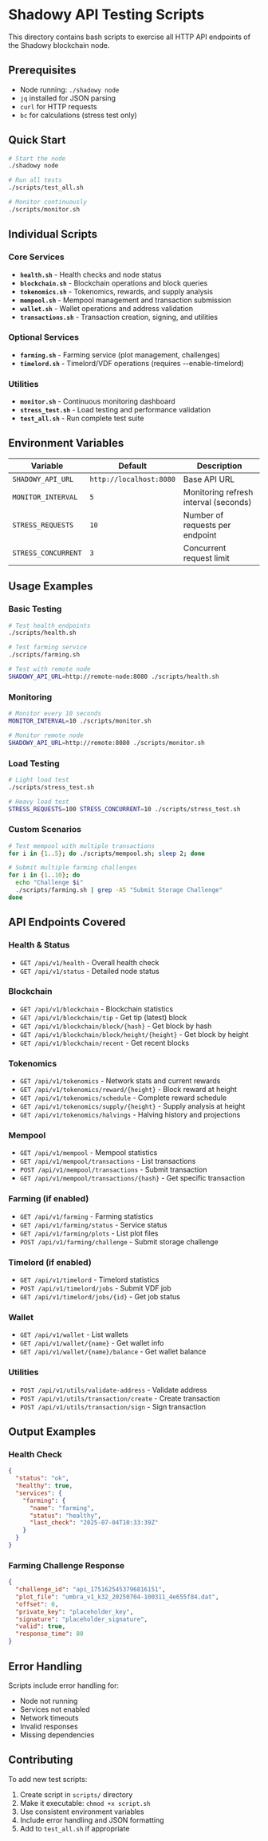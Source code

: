 # Shadowy API Testing Scripts

This directory contains bash scripts to exercise all HTTP API endpoints of the Shadowy blockchain node.

## Prerequisites

- Node running: `./shadowy node`
- `jq` installed for JSON parsing
- `curl` for HTTP requests
- `bc` for calculations (stress test only)

## Quick Start

```bash
# Start the node
./shadowy node

# Run all tests
./scripts/test_all.sh

# Monitor continuously
./scripts/monitor.sh
```

## Individual Scripts

### Core Services

- **`health.sh`** - Health checks and node status
- **`blockchain.sh`** - Blockchain operations and block queries
- **`tokenomics.sh`** - Tokenomics, rewards, and supply analysis
- **`mempool.sh`** - Mempool management and transaction submission
- **`wallet.sh`** - Wallet operations and address validation
- **`transactions.sh`** - Transaction creation, signing, and utilities

### Optional Services

- **`farming.sh`** - Farming service (plot management, challenges)
- **`timelord.sh`** - Timelord/VDF operations (requires --enable-timelord)

### Utilities

- **`monitor.sh`** - Continuous monitoring dashboard
- **`stress_test.sh`** - Load testing and performance validation
- **`test_all.sh`** - Run complete test suite

## Environment Variables

| Variable | Default | Description |
|----------|---------|-------------|
| `SHADOWY_API_URL` | `http://localhost:8080` | Base API URL |
| `MONITOR_INTERVAL` | `5` | Monitoring refresh interval (seconds) |
| `STRESS_REQUESTS` | `10` | Number of requests per endpoint |
| `STRESS_CONCURRENT` | `3` | Concurrent request limit |

## Usage Examples

### Basic Testing
```bash
# Test health endpoints
./scripts/health.sh

# Test farming service
./scripts/farming.sh

# Test with remote node
SHADOWY_API_URL=http://remote-node:8080 ./scripts/health.sh
```

### Monitoring
```bash
# Monitor every 10 seconds
MONITOR_INTERVAL=10 ./scripts/monitor.sh

# Monitor remote node
SHADOWY_API_URL=http://remote:8080 ./scripts/monitor.sh
```

### Load Testing
```bash
# Light load test
./scripts/stress_test.sh

# Heavy load test
STRESS_REQUESTS=100 STRESS_CONCURRENT=10 ./scripts/stress_test.sh
```

### Custom Scenarios
```bash
# Test mempool with multiple transactions
for i in {1..5}; do ./scripts/mempool.sh; sleep 2; done

# Submit multiple farming challenges
for i in {1..10}; do 
  echo "Challenge $i"
  ./scripts/farming.sh | grep -A5 "Submit Storage Challenge"
done
```

## API Endpoints Covered

### Health & Status
- `GET /api/v1/health` - Overall health check
- `GET /api/v1/status` - Detailed node status

### Blockchain
- `GET /api/v1/blockchain` - Blockchain statistics
- `GET /api/v1/blockchain/tip` - Get tip (latest) block
- `GET /api/v1/blockchain/block/{hash}` - Get block by hash
- `GET /api/v1/blockchain/block/height/{height}` - Get block by height
- `GET /api/v1/blockchain/recent` - Get recent blocks

### Tokenomics
- `GET /api/v1/tokenomics` - Network stats and current rewards
- `GET /api/v1/tokenomics/reward/{height}` - Block reward at height
- `GET /api/v1/tokenomics/schedule` - Complete reward schedule
- `GET /api/v1/tokenomics/supply/{height}` - Supply analysis at height
- `GET /api/v1/tokenomics/halvings` - Halving history and projections

### Mempool
- `GET /api/v1/mempool` - Mempool statistics
- `GET /api/v1/mempool/transactions` - List transactions
- `POST /api/v1/mempool/transactions` - Submit transaction
- `GET /api/v1/mempool/transactions/{hash}` - Get specific transaction

### Farming (if enabled)
- `GET /api/v1/farming` - Farming statistics
- `GET /api/v1/farming/status` - Service status
- `GET /api/v1/farming/plots` - List plot files
- `POST /api/v1/farming/challenge` - Submit storage challenge

### Timelord (if enabled)
- `GET /api/v1/timelord` - Timelord statistics
- `POST /api/v1/timelord/jobs` - Submit VDF job
- `GET /api/v1/timelord/jobs/{id}` - Get job status

### Wallet
- `GET /api/v1/wallet` - List wallets
- `GET /api/v1/wallet/{name}` - Get wallet info
- `GET /api/v1/wallet/{name}/balance` - Get wallet balance

### Utilities
- `POST /api/v1/utils/validate-address` - Validate address
- `POST /api/v1/utils/transaction/create` - Create transaction
- `POST /api/v1/utils/transaction/sign` - Sign transaction

## Output Examples

### Health Check
```json
{
  "status": "ok",
  "healthy": true,
  "services": {
    "farming": {
      "name": "farming",
      "status": "healthy",
      "last_check": "2025-07-04T10:33:39Z"
    }
  }
}
```

### Farming Challenge Response
```json
{
  "challenge_id": "api_1751625453796816151",
  "plot_file": "umbra_v1_k32_20250704-100311_4e655f84.dat",
  "offset": 0,
  "private_key": "placeholder_key",
  "signature": "placeholder_signature",
  "valid": true,
  "response_time": 80
}
```

## Error Handling

Scripts include error handling for:
- Node not running
- Services not enabled
- Network timeouts
- Invalid responses
- Missing dependencies

## Contributing

To add new test scripts:
1. Create script in `scripts/` directory
2. Make it executable: `chmod +x script.sh`
3. Use consistent environment variables
4. Include error handling and JSON formatting
5. Add to `test_all.sh` if appropriate